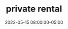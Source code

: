 ---
date: 2022-05-15 08:00:00-05:00
dates: 8 am on May 15 2022
draft: false
durationMinutes: 600
title: private rental
---